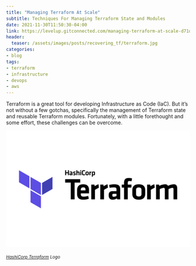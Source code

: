 ```yaml
---
title: "Managing Terraform At Scale"
subtitle: Techniques For Managing Terraform State and Modules
date: 2021-11-30T11:50:30-04:00
link: https://levelup.gitconnected.com/managing-terraform-at-scale-d71d6b7a0357
header:
  teaser: /assets/images/posts/recovering_tf/terraform.jpg
categories:
- blog
tags:
- terraform
- infrastructure
- devops
- aws
---
```


Terraform is a great tool for developing Infrastructure as Code (IaC). But it’s not without a few gotchas, specifically 
the management of Terraform state and reusable Terraform modules. Fortunately, with a little forethought and some effort, 
these challenges can be overcome.

![Terraform](/assets/images/posts/recovering_tf/terraform.jpg)

_<small>[HashiCorp Terraform](https://www.terraform.io/) Logo</small>_
